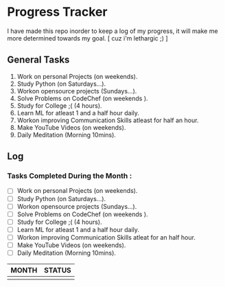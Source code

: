 # Progress Tracker

I have made this repo inorder to keep a log of my progress, it will make me more determined towards  my goal. [ cuz i'm lethargic ;) ]

## General Tasks
1. Work on personal Projects (on weekends).
2. Study Python (on Saturdays...).
3. Workon opensource projects (Sundays...).
4. Solve Problems on CodeChef (on weekends ).
5. Study for College ;( (4 hours).
6. Learn ML for atleast 1 and a half hour daily.
7. Workon improving Communication Skills atleast for half an hour.
8. Make YouTube Videos (on weekends).
9. Daily Meditation (Morning 10mins).

## Log

### Tasks Completed During the Month :
- [ ] Work on personal Projects (on weekends).
- [ ] Study Python (on Saturdays...).
- [ ] Workon opensource projects (Sundays...).
- [ ] Solve Problems on CodeChef (on weekends ).
- [ ] Study for College ;( (4 hours).
- [ ] Learn ML for atleast 1 and a half hour daily.
- [ ] Workon improving Communication Skills atleat for an half hour.
- [ ] Make YouTube Videos (on weekends).
- [ ] Daily Meditation (Morning 10mins).

|   MONTH    |    STATUS     |
|    :---    |     ---:      |
|            |               |

